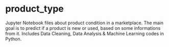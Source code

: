 # product_type
Jupyter Notebook files about product condition in a marketplace. The main goal is to predict if a product is new or used, based on some informations from it. Includes Data Cleaning, Data Analysis &amp; Machine Learning codes in Python.
